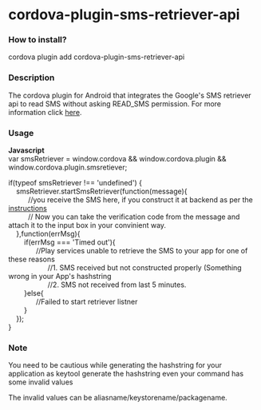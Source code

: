 # cordova-plugin-sms-retriever-api

<h3>How to install?</h3>
<p>cordova plugin add cordova-plugin-sms-retriever-api</p>

<h3>Description</h3>
<p>The cordova plugin for Android that integrates the Google's SMS retriever api to read SMS without asking READ_SMS permission. For more information click <a href='https://developers.google.com/identity/sms-retriever/overview'>here</a>.</p>

<h3>Usage</h3>
<p>
<b>Javascript</b><br/>
var smsRetriever = window.cordova && window.cordova.plugin && window.cordova.plugin.smsretiever;
<p>
if(typeof smsRetriever !== 'undefined') {<br/>
&nbsp;&nbsp;&nbsp;&nbsp;smsRetriever.startSmsRetriever(function(message){ <br/>                       
&nbsp;&nbsp;&nbsp;&nbsp;&nbsp;&nbsp;&nbsp;&nbsp;&nbsp;&nbsp;//you receive the SMS here, if you construct it at backend as per the <a href='https://developers.google.com/identity/sms-retriever/verify'>instructions</a>   <br/>
&nbsp;&nbsp;&nbsp;&nbsp;&nbsp;&nbsp;&nbsp;&nbsp;&nbsp;&nbsp;// Now you can take the verification code from the message and attach it to the input box in your convinient way.  <br/>
&nbsp;&nbsp;&nbsp;&nbsp;},function(errMsg){                         <br/>
&nbsp;&nbsp;&nbsp;&nbsp;&nbsp;&nbsp;&nbsp;&nbsp;if(errMsg === 'Timed out'){<br/>
&nbsp;&nbsp;&nbsp;&nbsp;&nbsp;&nbsp;&nbsp;&nbsp;&nbsp;&nbsp;&nbsp;&nbsp;&nbsp;&nbsp;//Play services unable to retrieve the SMS to your app for one of these reasons<br/>
&nbsp;&nbsp;&nbsp;&nbsp;&nbsp;&nbsp;&nbsp;&nbsp;&nbsp;&nbsp;&nbsp;&nbsp;&nbsp;&nbsp;&nbsp;&nbsp;&nbsp;&nbsp;&nbsp;&nbsp;//1. SMS received but not constructed properly (Something wrong in your App's hashstring<br/>
&nbsp;&nbsp;&nbsp;&nbsp;&nbsp;&nbsp;&nbsp;&nbsp;&nbsp;&nbsp;&nbsp;&nbsp;&nbsp;&nbsp;&nbsp;&nbsp;&nbsp;&nbsp;&nbsp;&nbsp;//2. SMS not received from last 5 minutes.<br/>
&nbsp;&nbsp;&nbsp;&nbsp;&nbsp;&nbsp;&nbsp;&nbsp;}else{<br/>
&nbsp;&nbsp;&nbsp;&nbsp;&nbsp;&nbsp;&nbsp;&nbsp;&nbsp;&nbsp;&nbsp;&nbsp;&nbsp;&nbsp;//Failed to start retriever listner<br/>
&nbsp;&nbsp;&nbsp;&nbsp;&nbsp;&nbsp;&nbsp;&nbsp;}                    <br/>
&nbsp;&nbsp;&nbsp;&nbsp;});<br/>
} 
 </p>
</p>

<h3>Note</h3>
<p>You need to be cautious while generating the hashstring for your application as keytool generate the hashstring even your command has some invalid values<br/>
  <p>
    The invalid values can be aliasname/keystorename/packagename.
  </p>
</p>
